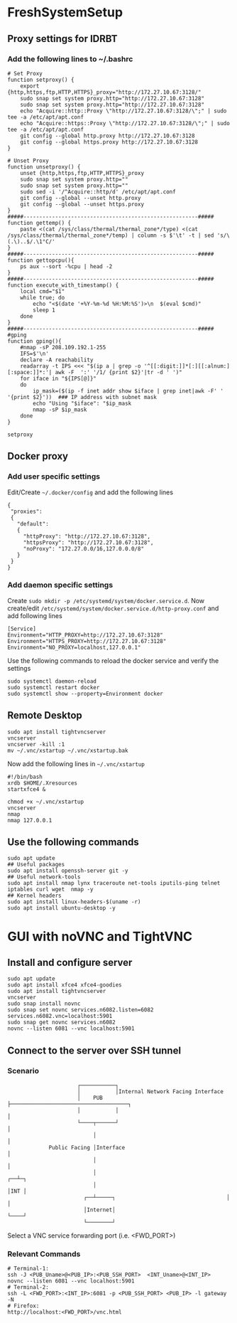 # FreshSystemSetup
## Proxy settings for IDRBT
### Add the following lines to ~/.bashrc
```
# Set Proxy
function setproxy() {
    export {http,https,ftp,HTTP,HTTPS}_proxy="http://172.27.10.67:3128/"
    sudo snap set system proxy.http="http://172.27.10.67:3128"
    sudo snap set system proxy.http="http://172.27.10.67:3128"
    echo "Acquire::http::Proxy \"http://172.27.10.67:3128/\";" | sudo tee -a /etc/apt/apt.conf
    echo "Acquire::https::Proxy \"http://172.27.10.67:3128/\";" | sudo tee -a /etc/apt/apt.conf
    git config --global http.proxy http://172.27.10.67:3128
    git config --global https.proxy http://172.27.10.67:3128
}

# Unset Proxy
function unsetproxy() {
    unset {http,https,ftp,HTTP,HTTPS}_proxy
    sudo snap set system proxy.http=""
    sudo snap set system proxy.http=""
    sudo sed -i '/^Acquire::http/d' /etc/apt/apt.conf
    git config --global --unset http.proxy
    git config --global --unset https.proxy
}
#####-------------------------------------------------------#####
function gettemp() {
    paste <(cat /sys/class/thermal/thermal_zone*/type) <(cat /sys/class/thermal/thermal_zone*/temp) | column -s $'\t' -t | sed 's/\(.\)..$/.\1°C/'
}
#####-------------------------------------------------------#####
function gettopcpu(){
    ps aux --sort -%cpu | head -2
}
#####-------------------------------------------------------#####
function execute_with_timestamp() {
    local cmd="$1"
    while true; do
        echo "<$(date '+%Y-%m-%d %H:%M:%S')>\n  $(eval $cmd)"
        sleep 1
    done
}
#####-------------------------------------------------------#####
#gping
function gping(){
    #nmap -sP 208.109.192.1-255
    IFS=$'\n'
    declare -A reachability
    readarray -t IPS <<< "$(ip a | grep -o '^[[:digit:]]*[:][[:alnum:][:space:]]*:'| awk -F  ':' '/1/ {print $2}'|tr -d ' ')"
    for iface in "${IPS[@]}"
    do
        ip_mask=($(ip -f inet addr show $iface | grep inet|awk -F' ' '{print $2}'))  ### IP address with subnet mask
        echo "Using "$iface": "$ip_mask 
        nmap -sP $ip_mask
    done
}

setproxy
```
## Docker proxy
### Add user specific settings
Edit/Create `~/.docker/config` and add the following lines
```
{
 "proxies":
 {
   "default":
   {
     "httpProxy": "http://172.27.10.67:3128",
     "httpsProxy": "http://172.27.10.67:3128",
     "noProxy": "172.27.0.0/16,127.0.0.0/8"
   }
 }
}
```
### Add daemon specific settings
Create `sudo mkdir -p /etc/systemd/system/docker.service.d`. Now create/edit `/etc/systemd/system/docker.service.d/http-proxy.conf` and add following lines
```
[Service]
Environment="HTTP_PROXY=http://172.27.10.67:3128"
Environment="HTTPS_PROXY=http://172.27.10.67:3128"
Environment="NO_PROXY=localhost,127.0.0.1"
```
Use the following commands to reload the docker service and verify the settings
```
sudo systemctl daemon-reload
sudo systemctl restart docker
sudo systemctl show --property=Environment docker
```

## Remote Desktop
```
sudo apt install tightvncserver
vncserver 
vncserver -kill :1
mv ~/.vnc/xstartup ~/.vnc/xstartup.bak
```
Now add the following lines in `~/.vnc/xstartup`
```
#!/bin/bash
xrdb $HOME/.Xresources
startxfce4 &
```

```
chmod +x ~/.vnc/xstartup
vncserver 
nmap
nmap 127.0.0.1
```


## Use the following commands
```
sudo apt update
## Useful packages
sudo apt install openssh-server git -y
## Useful network-tools
sudo apt install nmap lynx traceroute net-tools iputils-ping telnet iptables curl wget  nmap -y
## Kernel headers
sudo apt install linux-headers-$(uname -r)
sudo apt install ubuntu-desktop -y
```

# GUI with noVNC and TightVNC
## Install and configure server
```
sudo apt update
sudo apt install xfce4 xfce4-goodies
sudo apt install tightvncserver
vncserver
sudo snap install novnc
sudo snap set novnc services.n6082.listen=6082 services.n6082.vnc=localhost:5901
sudo snap get novnc services.n6082
novnc --listen 6081 --vnc localhost:5901
```
## Connect to the server over SSH tunnel
### Scenario
```
                      ┌───────────┐                                        
                      │           │Internal Network Facing Interface       
                      │    PUB    ├─────────────────────────────────────┐  
                      │           │                                     │  
                      └────┬──────┘                                     │  
                           │                                            │  
             Public Facing │Interface                                   │  
                           │                                            │  
                           │                                         ┌──┴─┐
                           │                                         │INT │
                        ┌──┴─────┐                                   │    │
                        │Internet│                                   └────┘
                        └────────┘                                         
```
Select a VNC service forwarding port (i.e. <FWD_PORT>)
### Relevant Commands
```
# Terminal-1:
ssh -J <PUB_Uname>@<PUB_IP>:<PUB_SSH_PORT>  <INT_Uname>@<INT_IP>
novnc --listen 6081 --vnc localhost:5901
# Terminal-2:
ssh -L <FWD_PORT>:<INT_IP>:6081 -p <PUB_SSH_PORT> <PUB_IP> -l gateway -N
# Firefox:
http://localhost:<FWD_PORT>/vnc.html
```
